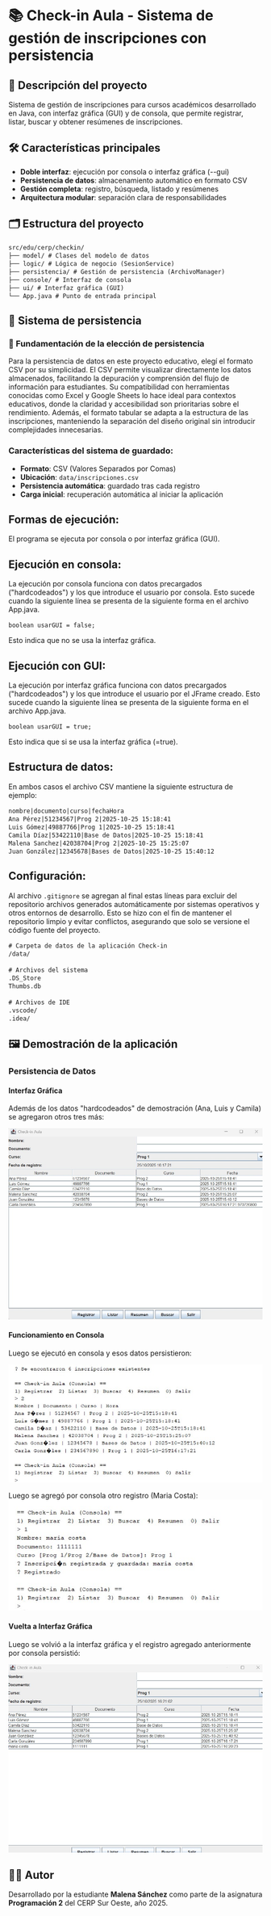 # 📚 Check-in Aula - Sistema de gestión de inscripciones con persistencia

## 🎯 Descripción del proyecto
Sistema de gestión de inscripciones para cursos académicos desarrollado en Java, con interfaz gráfica (GUI) y de consola, que permite registrar, listar, buscar y obtener resúmenes de inscripciones.

## 🛠️ Características principales

- **Doble interfaz**: ejecución por consola o interfaz gráfica (--gui)
- **Persistencia de datos**: almacenamiento automático en formato CSV
- **Gestión completa**: registro, búsqueda, listado y resúmenes
- **Arquitectura modular**: separación clara de responsabilidades

## 🗂️ Estructura del proyecto
```
src/edu/cerp/checkin/
├── model/ # Clases del modelo de datos
├── logic/ # Lógica de negocio (SesionService)
├── persistencia/ # Gestión de persistencia (ArchivoManager)
├── console/ # Interfaz de consola
├── ui/ # Interfaz gráfica (GUI)
└── App.java # Punto de entrada principal
```
## 💾 Sistema de persistencia

### 🧠 Fundamentación de la elección de persistencia

Para la persistencia de datos en este proyecto educativo, elegí el formato CSV por su simplicidad. El CSV permite visualizar directamente los datos almacenados, facilitando la depuración y comprensión del flujo de información para estudiantes. Su compatibilidad con herramientas conocidas como Excel y Google Sheets lo hace ideal para contextos educativos, donde la claridad y accesibilidad son prioritarias sobre el rendimiento. Además, el formato tabular se adapta a la estructura de las inscripciones, manteniendo la separación del diseño original sin introducir complejidades innecesarias.

### Características del sistema de guardado:

- **Formato**: CSV (Valores Separados por Comas)
- **Ubicación**: `data/inscripciones.csv`
- **Persistencia automática**: guardado tras cada registro
- **Carga inicial**: recuperación automática al iniciar la aplicación

## Formas de ejecución: 
El programa se ejecuta por consola o por interfaz gráfica (GUI). 

## Ejecución en consola:
La ejecución por consola funciona con datos precargados ("hardcodeados") y los que introduce el usuario por consola. Esto sucede cuando la siguiente línea se presenta de la siguiente forma en el archivo App.java. 

```
boolean usarGUI = false;
```
Esto indica que no se usa la interfaz gráfica. 

## Ejecución con GUI:
La ejecución por interfaz gráfica funciona con datos precargados ("hardcodeados") y los que introduce el usuario por el JFrame creado. Esto sucede cuando la siguiente línea se presenta de la siguiente forma en el archivo App.java.

```
boolean usarGUI = true;
```
Esto indica que si se usa la interfaz gráfica (=true). 

## Estructura de datos: 

En ambos casos el archivo CSV mantiene la siguiente estructura de ejemplo: 

```
nombre|documento|curso|fechaHora
Ana Pérez|51234567|Prog 2|2025-10-25 15:18:41
Luis Gómez|49887766|Prog 1|2025-10-25 15:18:41
Camila Díaz|53422110|Base de Datos|2025-10-25 15:18:41
Malena Sanchez|42038704|Prog 2|2025-10-25 15:25:07
Juan González|12345678|Bases de Datos|2025-10-25 15:40:12

```

## Configuración: 
Al archivo `.gitignore` se agregan al final estas líneas para excluir del repositorio archivos generados automáticamente por sistemas operativos y otros entornos de desarrollo. Esto se hizo con el fin de mantener el repositorio limpio y evitar conflictos, asegurando que solo se versione el código fuente del proyecto.

```
# Carpeta de datos de la aplicación Check-in
/data/

# Archivos del sistema
.DS_Store
Thumbs.db

# Archivos de IDE
.vscode/
.idea/
```
## 🖼️ Demostración de la aplicación

### Persistencia de Datos

#### Interfaz Gráfica
Además de los datos "hardcodeados" de demostración (Ana, Luis y Camila) se agregaron otros tres más:

![Interfaz GUI inicial](images/Gui_1.jpg)

#### Funcionamiento en Consola
Luego se ejecutó en consola y esos datos persistieron: 

![Consola - datos persistentes](images/Consola_1.jpg)

Luego se agregó por consola otro registro (Maria Costa):
![Consola - nuevo registro](images/Consola_2.jpg)

#### Vuelta a Interfaz Gráfica
Luego se volvió a la interfaz gráfica y el registro agregado anteriormente por consola persistió: 

![Interfaz GUI final](images/Gui_2.jpg)

## 👨‍💻 Autor
Desarrollado por la estudiante **Malena Sánchez** como parte de la asignatura **Programación 2** del CERP Sur Oeste, año 2025.
